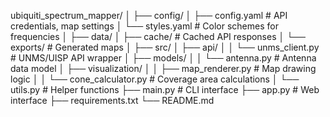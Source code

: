 ubiquiti_spectrum_mapper/
│
├── config/
│   ├── config.yaml       # API credentials, map settings
│   └── styles.yaml      # Color schemes for frequencies
│
├── data/
│   ├── cache/           # Cached API responses
│   └── exports/         # Generated maps
│
├── src/
│   ├── api/
│   │   └── unms_client.py  # UNMS/UISP API wrapper
│   ├── models/
│   │   └── antenna.py      # Antenna data model
│   ├── visualization/
│   │   ├── map_renderer.py # Map drawing logic
│   │   └── cone_calculator.py # Coverage area calculations
│   └── utils.py         # Helper functions
├── main.py             # CLI interface
├── app.py              # Web interface
├── requirements.txt
└── README.md